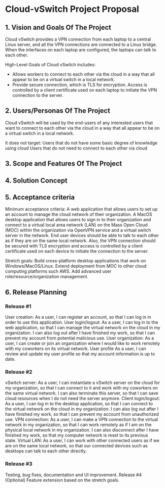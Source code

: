 # Cloud-vSwitch Project Proposal

## 1. Vision and Goals Of The Project
Cloud vSwitch provides a VPN connection from each laptop to a central Linux server, and all the VPN connections are connected to a Linux bridge. When the interfaces on each laptop are configured, the laptops can talk to each other. 

High-Level Goals of Cloud vSwitch includes: 
* Allows workers to connect to each other via the cloud in a way that all appear to be on a virtual switch in a local network.
* Provide secure connection, which is TLS for encryption. Access is controlled by a client certificate used on each laptop to initiate the VPN connection to the server. 

## 2. Users/Personas Of The Project
Cloud vSwitch will be used by the end-users of any interested users that want to connect to each other via the cloud in a way that all appear to be on a virtual switch in a local network.

It does not target:
Users that do not have some basic degree of knowledge using cloud
Users that do not need to connect to each other via cloud
## 3. Scope and Features Of The Project



## 4. Solution Concept



## 5. Acceptance criteria
Minimum acceptance criteria:
A web application that allows users to set up an account to manage the cloud network of their organization.
A MacOS desktop application that allows users to sign in to their organization and connect to a virtual local area network (LAN) on the Mass Open Cloud (MOC) within the organization via OpenVPN service and a virtual switch server in the network. 
End user devices should be able to talk to each other as if they are on the same local network. Also, the VPN connection should be secured with TLS encryption and access is controlled by a client certificate used on each device to initiate the connection to the server.

Stretch goals:
Build cross-platform desktop applications that work on Windows/MacOS/Linux.
Extend deployment from MOC to other cloud computing platforms such AWS.
Add advanced user role/resource/organization management.

## 6. Release Planning
### Release #1 
User creation: 
As a user, I can register an account, so that I can log in in order to use this application.
User login/logout:
As a user, I can log in to the web application, so that I can manage the virtual network on the cloud in my organization. I can also log out after I have finished my work, so that I can prevent my account from potential malicious use.
User organization:
As a user, I can create or join an organization where I would like to work remotely with my coworkers on its virtual network.
User profile
As a user, I can review and update my user profile so that my account information is up to date.

### Release #2 
vSwitch server:
As a user, I can instantiate a vSwitch server on the cloud for my organization, so that I can connect to it and work with my coworkers on the same virtual network. I can also terminate this server, so that I can save cloud resources when I do not need the server anymore. 
Client login/logout:
As a user, I can log in to the desktop application, so that I can connect to the virtual network on the cloud in my organization. I can also log out after I have finished my work, so that I can prevent my account from unauthorized use.
VPN connection: 
As a user, I can make a VPN connection to the virtual network in my organization, so that I can work remotely as if I am on the physical local network in my organization. I can also disconnect after I have finished my work, so that my computer network is reset to its previous state.
Virtual LAN:
As a user, I can work with other connected users as if we are on the same local network, so that our connected devices such as desktops can talk to each other directly.

### Release #3
Testing, bug fixes, documentation and UI improvement. 
Release #4 (Optional)
Feature extension based on the stretch goals.


